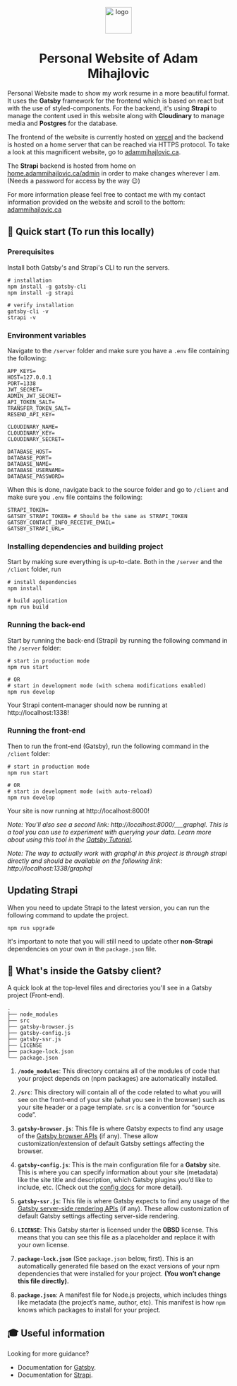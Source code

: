 <p align="center">
  <a href="https://www.adammihajlovic.ca">
    <img alt="logo" src="https://res.cloudinary.com/dv6wo6oro/image/upload/v1672251619/personal_logo_be5cebd1b6.png" width="60" />
  </a>
</p>
<h1 align="center">
  Personal Website of Adam Mihajlovic
</h1>

Personal Website made to show my work resume in a more beautiful format. It uses the **Gatsby** framework for the frontend which is based on react but with the use of styled-components. For the backend, it's using **Strapi** to manage the content used in this website along with **Cloudinary** to manage media and **Postgres** for the database.

The frontend of the website is currently hosted on [vercel](https://vercel.com/docs) and the backend is hosted on a home server that can be reached via HTTPS protocol. To take a look at this magnificent website, go to [adammihajlovic.ca](https://adammihajlovic.ca).

The **Strapi** backend is hosted from home on [home.adammihajlovic.ca/admin](https://home.adammihajlovic.ca/admin) in order to make changes wherever I am.\
(Needs a password for access by the way :wink:)

For more information please feel free to contact me with my contact information provided on the website and scroll to the bottom: [adammihajlovic.ca](https://adammihajlovic.ca)

## 🚀 Quick start (To run this locally)

### Prerequisites

Install both Gatsby's and Strapi's CLI to run the servers.

```shell
# installation
npm install -g gatsby-cli
npm install -g strapi

# verify installation
gatsby-cli -v
strapi -v
```

### Environment variables

Navigate to the `/server` folder and make sure you have a `.env` file containing the following:

```shell
APP_KEYS=
HOST=127.0.0.1
PORT=1338
JWT_SECRET=
ADMIN_JWT_SECRET=
API_TOKEN_SALT=
TRANSFER_TOKEN_SALT=
RESEND_API_KEY=

CLOUDINARY_NAME=
CLOUDINARY_KEY=
CLOUDINARY_SECRET=

DATABASE_HOST=
DATABASE_PORT=
DATABASE_NAME=
DATABASE_USERNAME=
DATABASE_PASSWORD=
```

When this is done, navigate back to the source folder and go to `/client` and make sure you `.env` file contains the following:

```shell
STRAPI_TOKEN=
GATSBY_STRAPI_TOKEN= # Should be the same as STRAPI_TOKEN
GATSBY_CONTACT_INFO_RECEIVE_EMAIL=
GATSBY_STRAPI_URL=
```

### Installing dependencies and building project
  
Start by making sure everything is up-to-date.
Both in the `/server` and the `/client` folder, run

```shell
# install dependencies
npm install

# build application
npm run build
```

### Running the back-end

Start by running the back-end (Strapi) by running the following command in the `/server` folder:

```shell
# start in production mode 
npm run start

# OR
# start in development mode (with schema modifications enabled)
npm run develop
```
Your Strapi content-manager should now be running at http://localhost:1338!

### Running the front-end

Then to run the front-end (Gatsby), run the following command in the `/client` folder:

```shell
# start in production mode 
npm run start

# OR
# start in development mode (with auto-reload)
npm run develop
```

Your site is now running at http://localhost:8000!

_Note: You'll also see a second link: http://localhost:8000/\_\_\_graphql. This is a tool you can use to experiment with querying your data. Learn more about using this tool in the [Gatsby Tutorial](https://www.gatsbyjs.com/docs/tutorial/part-4/#use-graphiql-to-explore-the-data-layer-and-write-graphql-queries)._

_Note: The way to actually work with graphql in this project is through strapi directly and should be available on the following link: http://localhost:1338/graphql_

## Updating Strapi

When you need to update Strapi to the latest version, you can run the following command to update the project.

```shell
npm run upgrade
```

It's important to note that you will still need to update other **non-Strapi** dependencies on your own in the `package.json` file.

## 🧐 What's inside the Gatsby client?

A quick look at the top-level files and directories you'll see in a Gatsby project (Front-end).

```shell
.
├── node_modules
├── src
├── gatsby-browser.js
├── gatsby-config.js
├── gatsby-ssr.js
├── LICENSE
├── package-lock.json
└── package.json
```

1.  **`/node_modules`**: This directory contains all of the modules of code that your project depends on (npm packages) are automatically installed.

2.  **`/src`**: This directory will contain all of the code related to what you will see on the front-end of your site (what you see in the browser) such as your site header or a page template. `src` is a convention for “source code”.

3.  **`gatsby-browser.js`**: This file is where Gatsby expects to find any usage of the [Gatsby browser APIs](https://www.gatsbyjs.com/docs/reference/config-files/gatsby-browser/) (if any). These allow customization/extension of default Gatsby settings affecting the browser.

4.  **`gatsby-config.js`**: This is the main configuration file for a **Gatsby** site. This is where you can specify information about your site (metadata) like the site title and description, which Gatsby plugins you’d like to include, etc. (Check out the [config docs](https://www.gatsbyjs.com/docs/reference/config-files/gatsby-config/) for more detail).

5.  **`gatsby-ssr.js`**: This file is where Gatsby expects to find any usage of the [Gatsby server-side rendering APIs](https://www.gatsbyjs.com/docs/reference/config-files/gatsby-ssr/) (if any). These allow customization of default Gatsby settings affecting server-side rendering.

6.  **`LICENSE`**: This Gatsby starter is licensed under the **0BSD** license. This means that you can see this file as a placeholder and replace it with your own license.

7.  **`package-lock.json`** (See `package.json` below, first). This is an automatically generated file based on the exact versions of your npm dependencies that were installed for your project. **(You won’t change this file directly).**

8. **`package.json`**: A manifest file for Node.js projects, which includes things like metadata (the project’s name, author, etc). This manifest is how `npm` knows which packages to install for your project.

## 🎓 Useful information

Looking for more guidance? 
- Documentation for [Gatsby](https://www.gatsbyjs.com/docs).
- Documentation for [Strapi](https://docs.strapi.io/developer-docs/latest/getting-started/introduction.html).
